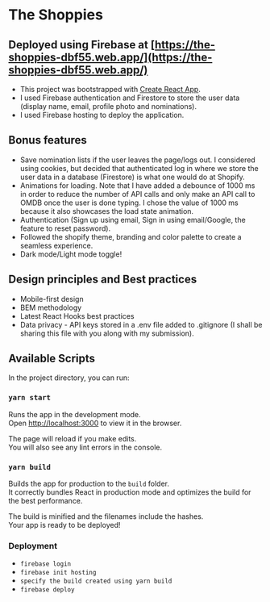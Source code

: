 # The Shoppies
## Deployed using Firebase at [https://the-shoppies-dbf55.web.app/](https://the-shoppies-dbf55.web.app/)


- This project was bootstrapped with [Create React App](https://github.com/facebook/create-react-app).
- I used Firebase authentication and Firestore to store the user data (display name, email, profile photo and nominations).
- I used Firebase hosting to deploy the application.

## Bonus features
- Save nomination lists if the user leaves the page/logs out. I considered using cookies, but decided that authenticated log in where we store the user data in a database (Firestore) is what one would do at Shopify.
- Animations for loading. Note that I have added a debounce of 1000 ms in order to reduce the number of API calls and only make an API call to OMDB once the user is done typing.
I chose the value of 1000 ms because it also showcases the load state animation.
- Authentication (Sign up using email, Sign in using email/Google, the feature to reset password).
- Followed the shopify theme, branding and color palette to create a seamless experience.
- Dark mode/Light mode toggle!

## Design principles and Best practices
- Mobile-first design
- BEM methodology
- Latest React Hooks best practices
- Data privacy - API keys stored in a .env file added to .gitignore (I shall be sharing this file with you along with my submission).


## Available Scripts

In the project directory, you can run:

### `yarn start`

Runs the app in the development mode.\
Open [http://localhost:3000](http://localhost:3000) to view it in the browser.

The page will reload if you make edits.\
You will also see any lint errors in the console.

### `yarn build`

Builds the app for production to the `build` folder.\
It correctly bundles React in production mode and optimizes the build for the best performance.

The build is minified and the filenames include the hashes.\
Your app is ready to be deployed!

### Deployment
- `firebase login`
- `firebase init hosting`
- `specify the build created using yarn build`
- `firebase deploy`
